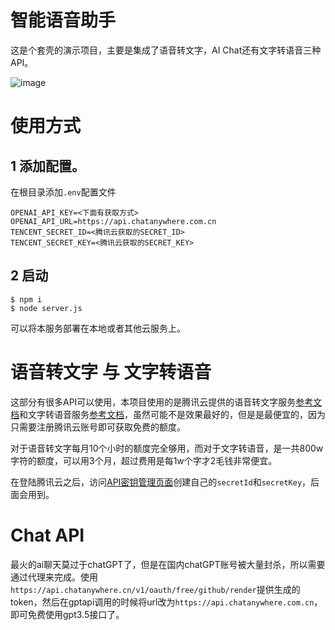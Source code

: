 # 智能语音助手
这是个套壳的演示项目，主要是集成了语音转文字，AI Chat还有文字转语音三种API。

![image](https://i.imgur.com/jcz3LzJ.gif)
# 使用方式
## 1 添加配置。
在根目录添加`.env`配置文件
```env
OPENAI_API_KEY=<下面有获取方式>
OPENAI_API_URL=https://api.chatanywhere.com.cn
TENCENT_SECRET_ID=<腾讯云获取的SECRET_ID>
TENCENT_SECRET_KEY=<腾讯云获取的SECRET_KEY>
```
## 2 启动
```
$ npm i
$ node server.js
```
可以将本服务部署在本地或者其他云服务上。

# 语音转文字 与 文字转语音
这部分有很多API可以使用，本项目使用的是腾讯云提供的语音转文字服务[参考文档](https://cloud.tencent.com/document/product/1093/54362)和文字转语音服务[参考文档](https://cloud.tencent.com/document/product/1073/56640)，虽然可能不是效果最好的，但是是最便宜的，因为只需要注册腾讯云账号即可获取免费的额度。

对于语音转文字每月10个小时的额度完全够用，而对于文字转语音，是一共800w字符的额度，可以用3个月，超过费用是每1w个字才2毛钱非常便宜。

在登陆腾讯云之后，访问[API密钥管理页面](https://console.cloud.tencent.com/cam/capi)创建自己的`secretId`和`secretKey`，后面会用到。

# Chat API
最火的ai聊天莫过于chatGPT了，但是在国内chatGPT账号被大量封杀，所以需要通过代理来完成。使用`https://api.chatanywhere.cn/v1/oauth/free/github/render`提供生成的token，然后在gptapi调用的时候将url改为`https://api.chatanywhere.com.cn`，即可免费使用gpt3.5接口了。

